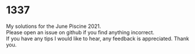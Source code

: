 # 1337
 My solutions for the June Piscine 2021. <br />
  Please open an issue on github if you find anything incorrect.<br/>
  If you have any tips I would like to hear, any feedback is appreciated. Thank you.
